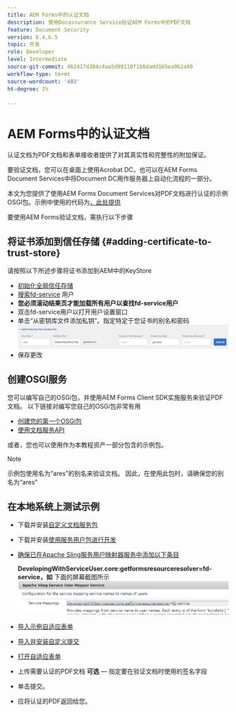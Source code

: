```yaml
---
title: AEM Forms中的认证文档
description: 使用Docassurance Service验证AEM Forms中的PDF文档
feature: Document Security
version: 6.4,6.5
topic: 开发
role: Developer
level: Intermediate
source-git-commit: 462417d384c4aa5d99110f1b8dadd165ea9b2a49
workflow-type: tm+mt
source-wordcount: '403'
ht-degree: 1%

---
```



# AEM Forms中的认证文档

认证文档为PDF文档和表单接收者提供了对其真实性和完整性的附加保证。

要验证文档，您可以在桌面上使用Acrobat DC，也可以在AEM Forms Document Services中将Document DC用作服务器上自动化流程的一部分。

本文为您提供了使用AEM Forms Document Services对PDF文档进行认证的示例OSGI包。示例中使用的代码为[，此处提供](https://helpx.adobe.com/experience-manager/6-4/forms/using/aem-document-services-programmatically.html)

要使用AEM Forms验证文档，需执行以下步骤

## 将证书添加到信任存储 {#adding-certificate-to-trust-store}

请按照以下所述步骤将证书添加到AEM中的KeyStore

* [初始化全局信任存储](http://localhost:4502/libs/granite/security/content/truststore.html)
* [搜索fd-service](http://localhost:4502/security/users.html) 用户
* **您必须滚动结果页才能加载所有用户以查找fd-service用户**
* 双击fd-service用户以打开用户设置窗口
* 单击“从密钥库文件添加私钥”。指定特定于您证书的别名和密码
   ![添加证书](assets/adding-certificate-keystore.PNG)
* 保存更改

## 创建OSGI服务

您可以编写自己的OSGi包，并使用AEM Forms Client SDK实施服务来验证PDF文档。 以下链接对编写您自己的OSGi包非常有用

* [创建您的第一个OSGi包](https://helpx.adobe.com/experience-manager/using/maven_arch13.html)
* [使用文档服务API](https://helpx.adobe.com/experience-manager/6-4/forms/using/aem-document-services-programmatically.html)

或者，您也可以使用作为本教程资产一部分包含的示例包。

>[!NOTE]
>
>示例包使用名为“ares”的别名来验证文档。 因此，在使用此包时，请确保您的别名为“ares”

## 在本地系统上测试示例

* 下载并安装[自定义文档服务包](/help/forms/assets/common-osgi-bundles/AEMFormsDocumentServices.core-1.0-SNAPSHOT.jar)
* 下载并安装[使用服务用户包进行开发](/help/forms/assets/common-osgi-bundles/DevelopingWithServiceUser.jar)
* [确保已在Apache Sling服务用户映射器服务中添加以下条目](http://localhost:4502/system/console/configMgr)

   **DevelopingWithServiceUser.core:getformsresourceresolver=fd-service，如** 下面的屏幕截图所示
   ![用户映射器](assets/user-mapper-service.PNG)
* [导入示例自适应表单](assets/certify-pdf-af.zip)
* [导入并安装自定义提交](assets/custom-submit-certify.zip)
* [打开自适应表单](http://localhost:4502/content/dam/formsanddocuments/certifypdf/jcr:content?wcmmode=disabled)
* 上传需要认证的PDF文档
   **可选**  — 指定要在验证文档时使用的签名字段
* 单击提交。
* 应将认证的PDF返回给您。


